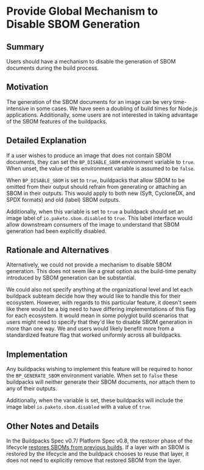 # Provide Global Mechanism to Disable SBOM Generation

## Summary

Users should have a mechanism to disable the generation of SBOM documents
during the build process.

## Motivation

The generation of the SBOM documents for an image can be very time-intensive in
some cases. We have seen a doubling of build times for Node.js applications.
Additionally, some users are not interested in taking advantage of the SBOM
features of the buildpacks.

## Detailed Explanation

If a user wishes to produce an image that does not contain SBOM documents, they
can set the `BP_DISABLE_SBOM` environment variable to `true`. When unset, the
value of this environment variable is assumed to be `false`.

When `BP_DISABLE_SBOM` is set to `true`, buildpacks that allow SBOM to be
omitted from their output should refrain from generating or attaching an SBOM
in their outputs. This would apply to both new (Syft, CycloneDX, and SPDX
formats) and old (label) SBOM outputs.

Additionally, when this variable is set to `true` a buildpack should set an
image label of `io.paketo.sbom.disabled` to `true`. This label interface would
allow downstream consumers of the image to understand that SBOM generation had
been explicitly disabled.

## Rationale and Alternatives

Alternatively, we could not provide a mechanism to disable SBOM generation.
This does not seem like a great option as the build-time penalty introduced by
SBOM generation can be substantial.

We could also not specify anything at the organizational level and let each
buildpack subteam decide how they would like to handle this for their
ecosystem. However, with regards to this particular feature, it doesn't seem
like there would be a big need to have differing implementations of this flag
for each ecosystem. It would mean in some polyglot build scenarios that users
might need to specify that they'd like to disable SBOM generation in more than
one way. We and users would likely benefit more from a standardized feature
flag that worked uniformly across all buildpacks.

## Implementation

Any buildpacks wishing to implement this feature will be required to honor the
`BP_GENERATE_SBOM` environment variable. When set to `false` these buildpacks
will neither generate their SBOM documents, nor attach them to any of their
outputs.

Additionally, when the variable is set, these buildpacks will include the image
label `io.paketo.sbom.disabled` with a value of `true`.

## Other Notes and Details

In the Buildpacks Spec v0.7/ Platform Spec v0.8, the restorer phase of the
lifecycle [restores SBOMs from previous
builds](https://github.com/buildpacks/spec/blob/buildpack/v0.7/platform.md#outputs-2).
If a layer with an SBOM is restored by the lifecycle and the buildpack chooses
to reuse that layer, it does not need to explicitly remove that restored SBOM
from the layer.
